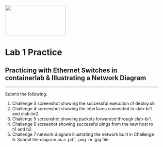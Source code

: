 <img src="https://www.tamusa.edu/brandguide/jpeglogos/tamusa_final_logo_bw1.jpg" width="200" height="100"> 

# Lab 1 Practice
## Practicing with Ethernet Switches in containerlab & Illustrating a Network Diagram
--- 
Submit the following:
1. Challenge 3 screenshot showing the successful execution of deploy.sh
2. Challenge 4 screenshot showing the interfaces connected to clab-br1 and clab-br2.
3. Challenge 5 screenshot showing packets forwarded through clab-br1.
4. Challenge 6 screeshot showing successful pings from the new host to h1 and h2.
5. Challenge 7 network diagram illustrating the network built in Challenge 6. Submit the diagram as a .pdf, .png. or .jpg file.
